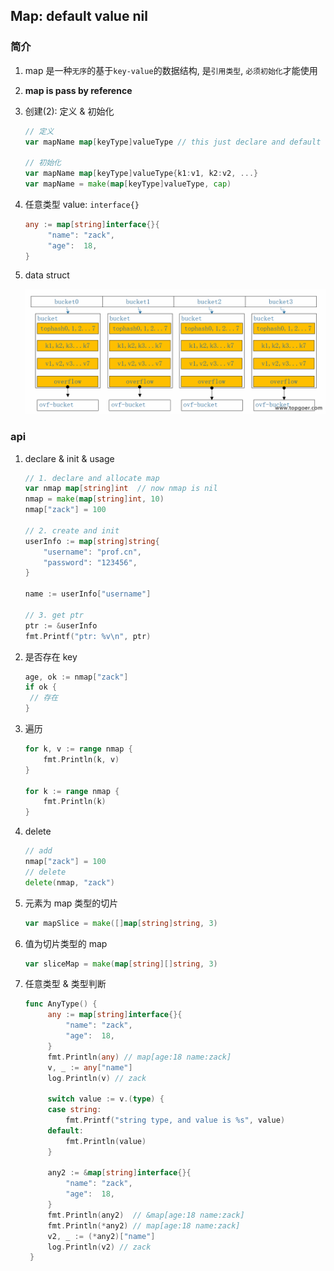 ## Map: default value nil

### 简介

1. map 是一种`无序`的基于`key-value`的数据结构, 是`引用类型`, `必须初始化`才能使用
2. **map is pass by reference**
3. 创建(2): 定义 & 初始化

   ```go
   // 定义
   var mapName map[keyType]valueType // this just declare and default value is nil

   // 初始化
   var mapName map[keyType]valueType{k1:v1, k2:v2, ...}
   var mapName = make(map[keyType]valueType, cap)
   ```

4. 任意类型 value: `interface{}`

   ```go
   any := map[string]interface{}{
        "name": "zack",
        "age":  18,
   }
   ```

5. data struct

   ![avatar](/static/image/map.png)

### api

1. declare & init & usage

   ```go
   // 1. declare and allocate map
   var nmap map[string]int  // now nmap is nil
   nmap = make(map[string]int, 10)
   nmap["zack"] = 100

   // 2. create and init
   userInfo := map[string]string{
       "username": "prof.cn",
       "password": "123456",
   }

   name := userInfo["username"]

   // 3. get ptr
   ptr := &userInfo
   fmt.Printf("ptr: %v\n", ptr)
   ```

2. 是否存在 key

   ```go
   age, ok := nmap["zack"]
   if ok {
    // 存在
   }
   ```

3. 遍历

   ```go
   for k, v := range nmap {
       fmt.Println(k, v)
   }

   for k := range nmap {
       fmt.Println(k)
   }
   ```

4. delete

   ```go
   // add
   nmap["zack"] = 100
   // delete
   delete(nmap, "zack")
   ```

5. 元素为 map 类型的切片

   ```go
   var mapSlice = make([]map[string]string, 3)
   ```

6. 值为切片类型的 map

   ```go
   var sliceMap = make(map[string][]string, 3)
   ```

7. 任意类型 & 类型判断

   ```go
   func AnyType() {
        any := map[string]interface{}{
            "name": "zack",
            "age":  18,
        }
        fmt.Println(any) // map[age:18 name:zack]
        v, _ := any["name"]
        log.Println(v) // zack

        switch value := v.(type) {
        case string:
            fmt.Printf("string type, and value is %s", value)
        default:
            fmt.Println(value)
        }

        any2 := &map[string]interface{}{
            "name": "zack",
            "age":  18,
        }
        fmt.Println(any2)  // &map[age:18 name:zack]
        fmt.Println(*any2) // map[age:18 name:zack]
        v2, _ := (*any2)["name"]
        log.Println(v2) // zack
    }
   ```
